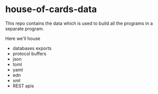 # house-of-cards-data

This repo contains the data which is used to build all the programs in a separate program.


Here we'll house 

- databases exports
- protocol buffers
- json
- toml
- yaml
- edn
- xml
- REST apis
